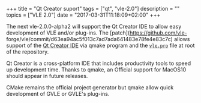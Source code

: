 +++
title = "Qt Creator suport"
tags = ["qt", "vle-2.0"]
description = ""
topics = ["VLE 2.0"]
date = "2017-03-31T11:18:09+02:00"
+++

The next vle-2.0.0-alpha2 will support the Qt Creator IDE to allow easy
development of VLE and/or plug-ins. The [patch](https://github.com/vle-
forge/vle/commit/d63ea94ac5f013c7ad7ada641483e78fe4e83c7c) allows support of
the [Qt Creator IDE](https://www.qt.io/ide/) via qmake program and the
[`vle.pro`](https://github.com/vle-forge/vle/blob/d63ea94ac5f013c7ad7ada641483e78fe4e83c7c/vle.pro) file at root of the repository.

Qt Creator is a cross-platform IDE that includes productivity tools to speed up
development time. Thanks to qmake, an Official support for MacOS10 should
appear in future releases.

CMake remains the official project generator but qmake allow quick development
of GVLE or GVLE's plug-ins.
